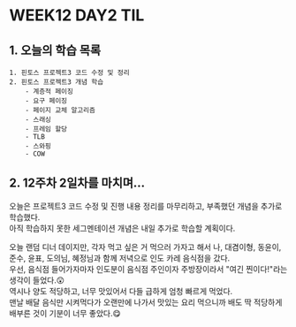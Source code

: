 # WEEK12 DAY2 TIL

## 1. 오늘의 학습 목록
```
1. 핀토스 프로젝트3 코드 수정 및 정리
2. 핀토스 프로젝트3 개념 학습
    - 계층적 페이징
    - 요구 페이징
    - 페이지 교체 알고리즘
    - 스래싱
    - 프레임 할당
    - TLB
    - 스와핑
    - COW
```

## 2. 12주차 2일차를 마치며...
오늘은 프로젝트3 코드 수정 및 진행 내용 정리를 마무리하고, 부족했던 개념을 추가로 학습했다.  
아직 학습하지 못한 세그멘테이션 개념은 내일 추가로 학습할 계획이다.

오늘 랜덤 디너 데이지만, 각자 먹고 싶은 거 먹으러 가자고 해서 나, 대겸이형, 동윤이, 준수, 윤표, 도의님, 혜정님과 함께 저녁으로 인도 카레 음식점을 갔다.  
우선, 음식점 들어가자마자 인도분이 음식점 주인이자 주방장이라서 "여긴 찐이다!"라는 생각이 들었다.😲  
역시나 양도 적당하고, 너무 맛있어서 다들 급하게 엄청 빠르게 먹었다.  
맨날 배달 음식만 시켜먹다가 오랜만에 나가서 맛있는 요리 먹으니까 배도 딱 적당하게 배부른 것이 기분이 너무 좋았다.😋